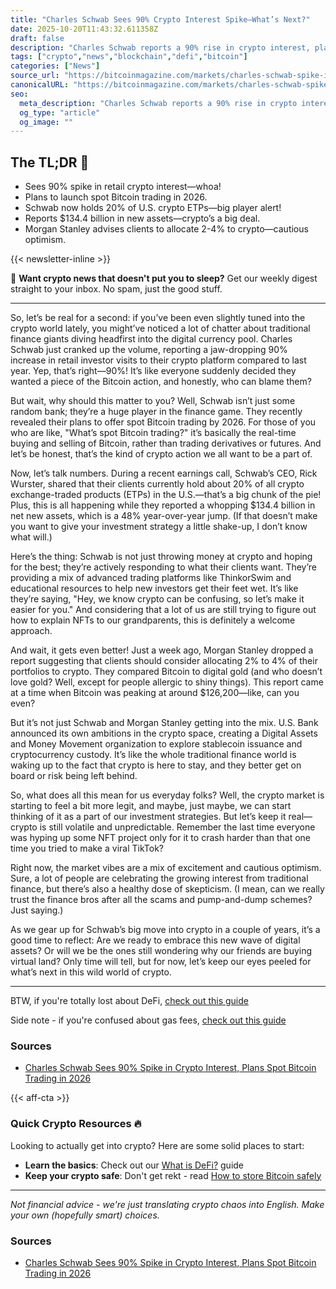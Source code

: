 ```yaml
---
title: "Charles Schwab Sees 90% Crypto Interest Spike—What’s Next?"
date: 2025-10-20T11:43:32.611358Z
draft: false
description: "Charles Schwab reports a 90% rise in crypto interest, plans to add spot Bitcoin trading by 2026. What does this mean for crypto and you?"
tags: ["crypto","news","blockchain","defi","bitcoin"]
categories: ["News"]
source_url: "https://bitcoinmagazine.com/markets/charles-schwab-spike-in-crypto-interest"
canonicalURL: "https://bitcoinmagazine.com/markets/charles-schwab-spike-in-crypto-interest"
seo:
  meta_description: "Charles Schwab reports a 90% rise in crypto interest, plans to add spot Bitcoin trading by 2026. What does this mean for crypto and you?"
  og_type: "article"
  og_image: ""
---
```


## The TL;DR 📝

- Sees 90% spike in retail crypto interest—whoa!
- Plans to launch spot Bitcoin trading in 2026.
- Schwab now holds 20% of U.S. crypto ETPs—big player alert!
- Reports $134.4 billion in new assets—crypto’s a big deal.
- Morgan Stanley advises clients to allocate 2-4% to crypto—cautious optimism.

{{< newsletter-inline >}}

📧 **Want crypto news that doesn't put you to sleep?** Get our weekly digest straight to your inbox. No spam, just the good stuff.

---

So, let’s be real for a second: if you’ve been even slightly tuned into the crypto world lately, you might’ve noticed a lot of chatter about traditional finance giants diving headfirst into the digital currency pool. Charles Schwab just cranked up the volume, reporting a jaw-dropping 90% increase in retail investor visits to their crypto platform compared to last year. Yep, that’s right—90%! It’s like everyone suddenly decided they wanted a piece of the Bitcoin action, and honestly, who can blame them?

But wait, why should this matter to you? Well, Schwab isn’t just some random bank; they’re a huge player in the finance game. They recently revealed their plans to offer spot Bitcoin trading by 2026. For those of you who are like, "What’s spot Bitcoin trading?" it’s basically the real-time buying and selling of Bitcoin, rather than trading derivatives or futures. And let’s be honest, that’s the kind of crypto action we all want to be a part of.

Now, let’s talk numbers. During a recent earnings call, Schwab’s CEO, Rick Wurster, shared that their clients currently hold about 20% of all crypto exchange-traded products (ETPs) in the U.S.—that’s a big chunk of the pie! Plus, this is all happening while they reported a whopping $134.4 billion in net new assets, which is a 48% year-over-year jump. (If that doesn’t make you want to give your investment strategy a little shake-up, I don’t know what will.)

Here’s the thing: Schwab is not just throwing money at crypto and hoping for the best; they’re actively responding to what their clients want. They’re providing a mix of advanced trading platforms like ThinkorSwim and educational resources to help new investors get their feet wet. It’s like they’re saying, "Hey, we know crypto can be confusing, so let’s make it easier for you." And considering that a lot of us are still trying to figure out how to explain NFTs to our grandparents, this is definitely a welcome approach.

And wait, it gets even better! Just a week ago, Morgan Stanley dropped a report suggesting that clients should consider allocating 2% to 4% of their portfolios to crypto. They compared Bitcoin to digital gold (and who doesn’t love gold? Well, except for people allergic to shiny things). This report came at a time when Bitcoin was peaking at around $126,200—like, can you even?

But it’s not just Schwab and Morgan Stanley getting into the mix. U.S. Bank announced its own ambitions in the crypto space, creating a Digital Assets and Money Movement organization to explore stablecoin issuance and cryptocurrency custody. It’s like the whole traditional finance world is waking up to the fact that crypto is here to stay, and they better get on board or risk being left behind.

So, what does all this mean for us everyday folks? Well, the crypto market is starting to feel a bit more legit, and maybe, just maybe, we can start thinking of it as a part of our investment strategies. But let’s keep it real—crypto is still volatile and unpredictable. Remember the last time everyone was hyping up some NFT project only for it to crash harder than that one time you tried to make a viral TikTok?

Right now, the market vibes are a mix of excitement and cautious optimism. Sure, a lot of people are celebrating the growing interest from traditional finance, but there’s also a healthy dose of skepticism. (I mean, can we really trust the finance bros after all the scams and pump-and-dump schemes? Just saying.)

As we gear up for Schwab’s big move into crypto in a couple of years, it’s a good time to reflect: Are we ready to embrace this new wave of digital assets? Or will we be the ones still wondering why our friends are buying virtual land? Only time will tell, but for now, let’s keep our eyes peeled for what’s next in this wild world of crypto.

---

BTW, if you're totally lost about DeFi, [check out this guide](/pages/what-is-defi/)

Side note - if you're confused about gas fees, [check out this guide](/pages/ethereum-gas-fees-guide/)

### Sources
- [Charles Schwab Sees 90% Spike in Crypto Interest, Plans Spot Bitcoin Trading in 2026](https://bitcoinmagazine.com/markets/charles-schwab-spike-in-crypto-interest)

{{< aff-cta >}}

### Quick Crypto Resources 🔥

Looking to actually get into crypto? Here are some solid places to start:
- **Learn the basics**: Check out our [What is DeFi?](/pages/what-is-defi/) guide
- **Keep your crypto safe**: Don't get rekt - read [How to store Bitcoin safely](/pages/how-to-store-bitcoin-safely/)


---

_Not financial advice - we're just translating crypto chaos into English. Make your own (hopefully smart) choices._

### Sources
- [Charles Schwab Sees 90% Spike in Crypto Interest, Plans Spot Bitcoin Trading in 2026](https://bitcoinmagazine.com/markets/charles-schwab-spike-in-crypto-interest)


